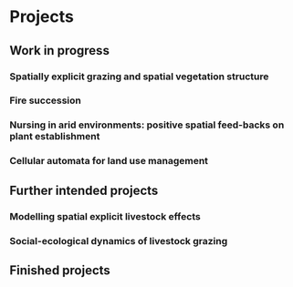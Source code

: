 # Projects

## Work in progress

### Spatially explicit grazing and spatial vegetation structure

### Fire succession 

### Nursing in arid environments: positive spatial feed-backs on plant establishment

### Cellular automata for land use management


## Further intended projects

### Modelling spatial explicit livestock effects 

### Social-ecological dynamics of livestock grazing


## Finished projects
